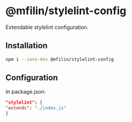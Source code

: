 # @mfilin/stylelint-config

Extendable stylelint configuration.

## Installation

```bash
npm i --save-dev @mfilin/stylelint-config
```

## Configuration

In package.json:

```json
"stylelint": {
"extends": "./index.js"
}
```
